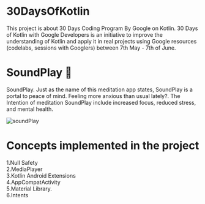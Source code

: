 # 30DaysOfKotlin
This project is about 30 Days Coding Program By Google on Kotlin.
30 Days of Kotlin with Google Developers is an initiative to improve the understanding of Kotlin and apply it in real projects using Google resources (codelabs, sessions with Googlers) between 7th May - 7th of June.

# SoundPlay 🎼
SoundPlay. Just as the name of this meditation app states, SoundPlay is a portal to peace of mind.
Feeling more anxious than usual lately?. The Intention of meditation SoundPlay include increased focus, reduced stress, and mental health.

![soundPlay](https://user-images.githubusercontent.com/22853459/83842403-83306380-a720-11ea-9f7a-b9993ab57f5c.gif)

# Concepts implemented in the project
1.Null Safety <br />
2.MediaPlayer <br />
3.Kotlin Android Extensions <br />
4.AppCompatActivity <br />
5.Material Library. <br />
6.Intents     <br />



